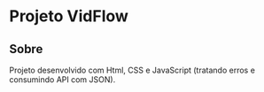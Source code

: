<h1>Projeto VidFlow</h1>

<h2>Sobre</h2>

<p>Projeto desenvolvido com Html, CSS e JavaScript (tratando erros e consumindo API com JSON).</p>
